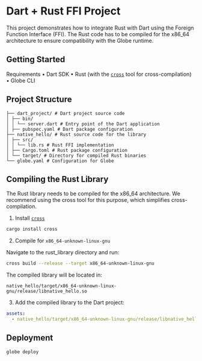 # Dart + Rust FFI Project

This project demonstrates how to integrate Rust with Dart using the Foreign Function Interface (FFI). The Rust code has to be compiled for the x86_64 architecture to ensure compatibility with the Globe runtime.

## Getting Started

Requirements
• Dart SDK
• Rust (with the [`cross`](https://github.com/cross-rs/cross) tool for cross-compilation)
• Globe CLI

## Project Structure

```
├── dart_project/ # Dart project source code
│ ├── bin/
│ │ └── server.dart # Entry point of the Dart application
│ ├── pubspec.yaml # Dart package configuration
├── native_hello/ # Rust source code for the library
│ ├── src/
│ │ └── lib.rs # Rust FFI implementation
│ ├── Cargo.toml # Rust package configuration
│ └── target/ # Directory for compiled Rust binaries
└── globe.yaml # Configuration for Globe
```

## Compiling the Rust Library

The Rust library needs to be compiled for the x86_64 architecture. We recommend using the cross tool for this purpose, which simplifies cross-compilation.

1. Install [`cross`](https://github.com/cross-rs/cross)

```sh
cargo install cross
```

2. Compile for `x86_64-unknown-linux-gnu`

Navigate to the rust_library directory and run:

```sh
cross build --release --target x86_64-unknown-linux-gnu
```

The compiled library will be located in:

```
native_hello/target/x86_64-unknown-linux-gnu/release/libnative_hello.so
```

3. Add the compiled library to the Dart project:

```yaml
assets:
  - native_hello/target/x86_64-unknown-linux-gnu/release/libnative_hello.so:static/libnative_hello.so
```

## Deployment

```sh
globe deploy
```
